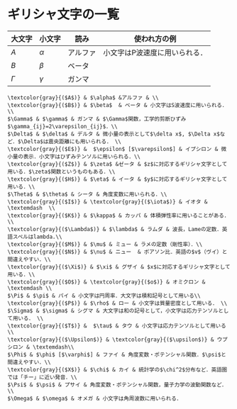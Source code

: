 # ギリシャ文字の一覧

|  大文字  | 小文字 | 読み | 使われ方の例 |
| ------- | ----- | --- | ---------- |
| $A$ | $\alpha$ | アルファ | 小文字はP波速度に用いられる．
| $B$ | $\beta$ | ベータ ||
| $\Gamma$ | $\gamma$ | ガンマ ||


    \textcolor{gray}{($A$)} & $\alpha$ &アルファ & \\
    \textcolor{gray}{($B$)} & $\beta$  & ベータ & 小文字はS波速度に用いられる． \\
    $\Gamma$ & $\gamma$ & ガンマ & $\Gamma$関数，工学的剪断ひずみ$\gamma_{ij}=2\varepsilon_{ij}$．\\
    $\Delta$ & $\delta$ & デルタ & 微小量の表示として$\delta x$, $\Delta x$など．$\Delta$は震央距離にも用いられる． \\
    \textcolor{gray}{($E$)} &  $\epsilon$ [$\varepsilon$] & イプシロン & 微小量の表示．小文字はひずみテンソルに用いられる．\\
    \textcolor{gray}{($Z$)} & $\zeta$ &ゼータ & $z$に対応するギリシャ文字として用いる．$\zeta$関数というものもある．\\
    \textcolor{gray}{($H$)} & $\eta$ & イータ & $y$に対応するギリシャ文字として用いる．\\
    $\Theta$ & $\theta$ & シータ & 角度変数に用いられる．\\
    \textcolor{gray}{($I$)} & \textcolor{gray}{($\iota$)} & イオタ & \textemdash  \\
    \textcolor{gray}{($K$)} & $\kappa$ & カッパ & 体積弾性率に用いることがある．\\
    \textcolor{gray}{($\Lambda$)} & $\lambda$ & ラムダ & 波長，Lameの定数．英語スペルはlambda.\\
    \textcolor{gray}{($M$)} & $\mu$ & ミュー & ラメの定数（剛性率）．\\
    \textcolor{gray}{($N$)} & $\nu$ & ニュー  & ポアソン比．英語の$v$（ヴイ）と間違えやすい．\\
    \textcolor{gray}{($\Xi$)} & $\xi$ & グザイ & $x$に対応するギリシャ文字として用いる．\\
    \textcolor{gray}{($O$)} & \textcolor{gray}{($o$)} & オミクロン & \textemdash \\
    $\Pi$ & $\pi$ & パイ & 小文字は円周率．大文字は積和記号として用いる\\
    \textcolor{gray}{($P$)} & $\rho$ & ロー & 小文字は質量密度として用いる． \\
    $\Sigma$ & $\sigma$ & シグマ & 大文字は和の記号として，小文字は応力テンソルとして用いる． \\
    \textcolor{gray}{($T$)} &  $\tau$ & タウ & 小文字は応力テンソルとして用いる\\
    \textcolor{gray}{($\Upsilon$)} & \textcolor{gray}{($\upsilon$)} & ウプシロン & \textemdash\\
    $\Phi$ & $\phi$ [$\varphi$] & ファイ & 角度変数・ポテンシャル関数．$\psi$と間違えやすい．\\
    \textcolor{gray}{($X$)} & $\chi$ & カイ & 統計学の$\chi^2$分布など．英語圏では「チー」に近い発音．\\
    $\Psi$ & $\psi$ & プサイ & 角度変数・ポテンシャル関数，量子力学の波動関数など．\\
    $\Omega$ & $\omega$ & オメガ & 小文字は角周波数に用いられる．